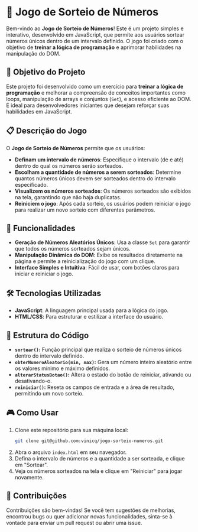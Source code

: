 # 🎲 Jogo de Sorteio de Números

Bem-vindo ao **Jogo de Sorteio de Números**! Este é um projeto simples e interativo, desenvolvido em JavaScript, que permite aos usuários sortear números únicos dentro de um intervalo definido. O jogo foi criado com o objetivo de **treinar a lógica de programação** e aprimorar habilidades na manipulação do DOM.

## 🎯 Objetivo do Projeto

Este projeto foi desenvolvido como um exercício para **treinar a lógica de programação** e melhorar a compreensão de conceitos importantes como loops, manipulação de arrays e conjuntos (`Set`), e acesso eficiente ao DOM. É ideal para desenvolvedores iniciantes que desejam reforçar suas habilidades em JavaScript.

## 📋 Descrição do Jogo

O **Jogo de Sorteio de Números** permite que os usuários:

- **Definam um intervalo de números**: Especifique o intervalo (de e até) dentro do qual os números serão sorteados.
- **Escolham a quantidade de números a serem sorteados**: Determine quantos números únicos devem ser sorteados dentro do intervalo especificado.
- **Visualizem os números sorteados**: Os números sorteados são exibidos na tela, garantindo que não haja duplicatas.
- **Reiniciem o jogo**: Após cada sorteio, os usuários podem reiniciar o jogo para realizar um novo sorteio com diferentes parâmetros.

## 🚀 Funcionalidades

- **Geração de Números Aleatórios Únicos**: Usa a classe `Set` para garantir que todos os números sorteados sejam únicos.
- **Manipulação Dinâmica do DOM**: Exibe os resultados diretamente na página e permite a reinicialização do jogo com um clique.
- **Interface Simples e Intuitiva**: Fácil de usar, com botões claros para iniciar e reiniciar o jogo.

## 🛠️ Tecnologias Utilizadas

- **JavaScript**: A linguagem principal usada para a lógica do jogo.
- **HTML/CSS**: Para estruturar e estilizar a interface do usuário.

## 📄 Estrutura do Código

- **`sortear()`:** Função principal que realiza o sorteio de números únicos dentro do intervalo definido.
- **`obterNumeroAleatorio(min, max)`:** Gera um número inteiro aleatório entre os valores mínimo e máximo definidos.
- **`alterarStatusBotao()`:** Altera o estado do botão de reiniciar, ativando ou desativando-o.
- **`reiniciar()`:** Reseta os campos de entrada e a área de resultado, permitindo um novo sorteio.

## 🎮 Como Usar

1. Clone este repositório para sua máquina local:
   ```bash
   git clone git@github.com:vinicq/jogo-sorteio-numeros.git
   ```
2. Abra o arquivo `index.html` em seu navegador.
3. Defina o intervalo de números e a quantidade a ser sorteada, e clique em "Sortear".
4. Veja os números sorteados na tela e clique em "Reiniciar" para jogar novamente.

## 🤝 Contribuições

Contribuições são bem-vindas! Se você tem sugestões de melhorias, encontrou bugs ou quer adicionar novas funcionalidades, sinta-se à vontade para enviar um pull request ou abrir uma issue.
